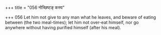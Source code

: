 +++
title = "056 नोच्छिष्टङ् कस्य"

+++
056	Let him not give to any man what he leaves, and beware of eating between (the two meal-times); let him not over-eat himself, nor go anywhere without having purified himself (after his meal).
